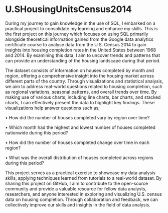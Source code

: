 # U.SHousingUnitsCensus2014
During my journey to gain knowledge in the use of SQL, I embarked on a practical project to consolidate my learning and enhance my skills. This is the first project on this journey which focuses on using SQL primarily alongside theoretical information gained from the Google data analytics certificate course to analyse data from the U.S. Census 2014 to gain insights into housing completion rates in the United States between 1968 and 2014. By examining this data, I aim to uncover trends and patterns that can provide an understanding of the housing landscape during that period.

The dataset consists of information on houses completed by month and region, offering a comprehensive insight into the housing market across different parts of the country. Through visualizations and statistical analysis, we aim to address real-world questions related to housing completion, such as regional variations, seasonal patterns, and overall trends over time.
By making use of various charts, including line charts, bar charts, and stacked charts, I can effectively present the data to highlight key findings. These visualizations help answer questions such as;

•	How did the number of houses completed vary by region over time?

•	Which month had the highest and lowest number of houses completed nationwide during this period?

•	How did the number of houses completed change over time in each region?

•	What was the overall distribution of houses completed across regions during this period?

This project serves as a practical exercise to showcase my data analysis skills, applying techniques learned from tutorials to a real-world dataset. 
By sharing this project on GitHub, I aim to contribute to the open-source community and provide a valuable resource for fellow data analysts, researchers, and anyone interested in exploring and visualizing U.S. census data on housing completion. Through collaboration and feedback, we can collectively improve our skills and insights in the field of data analysis.
